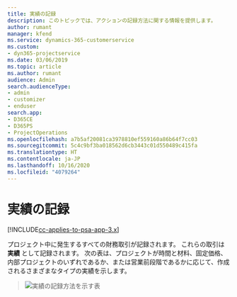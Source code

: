 ```yaml
---
title: 実績の記録
description: このトピックでは、アクションの記録方法に関する情報を提供します。
author: rumant
manager: kfend
ms.service: dynamics-365-customerservice
ms.custom:
- dyn365-projectservice
ms.date: 03/06/2019
ms.topic: article
ms.author: rumant
audience: Admin
search.audienceType:
- admin
- customizer
- enduser
search.app:
- D365CE
- D365PS
- ProjectOperations
ms.openlocfilehash: a7b5af20081ca3978810ef559160a86b64f7cc03
ms.sourcegitcommit: 5c4c9bf3ba018562d6cb3443c01d550489c415fa
ms.translationtype: HT
ms.contentlocale: ja-JP
ms.lasthandoff: 10/16/2020
ms.locfileid: "4079264"
---
```

# <a name="recording-actuals"></a>実績の記録 

[!INCLUDE[cc-applies-to-psa-app-3.x](../includes/cc-applies-to-psa-app-3x.md)]

プロジェクト中に発生するすべての財務取引が記録されます。 これらの取引は **実績** として記録されます。 次の表は、プロジェクトが時間と材料、固定価格、内部プロジェクトのいずれであるか、または営業前段階であるかに応じて、作成されるさまざまなタイプの実績を示します。

> ![実績の記録方法を示す表](media/advanced-table2.png)
